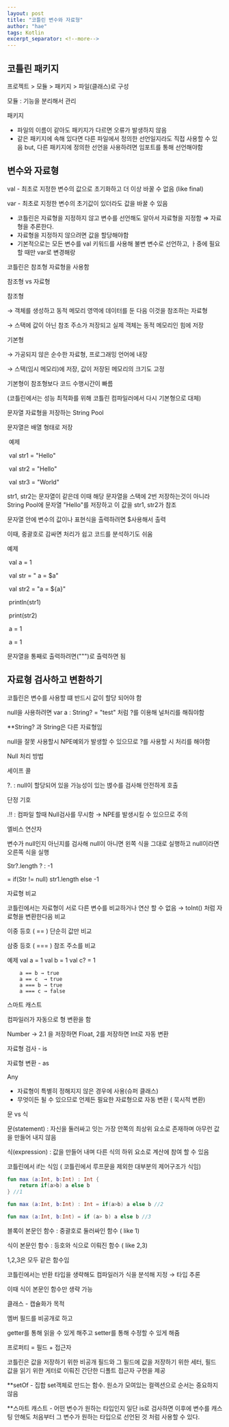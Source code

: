 ```yaml
---
layout: post
title: "코틀린 변수와 자료형"
author: "hae"
tags: Kotlin
excerpt_separator: <!--more-->
---
```


## 코틀린 패키지



프로젝트 > 모듈 > 패키지 > 파일(클래스)로 구성<!--more-->

모듈 : 기능을 분리해서 관리

패키지

- 파일의 이름이 같아도 패키지가 다르면 오류가 발생하지 않음
- 같은 패키지에 속해 있다면 다른 파일에서 정의한 선언일지라도 직접 사용할 수 있음 but, 다른 패키지에 정의한 선언을 사용하려면 임포트를 통해 선언해야함

## 변수와 자료형

val - 최초로 지정한 변수의 값으로 초기화하고 더 이상 바꿀 수 없음 (like final)

var - 최초로 지정한 변수의 초기값이 있더라도 값을 바꿀 수 있음

- 코틀린은 자료형을 지정하지 않고 변수를 선언해도 알아서 자료형을 지정함 ⇒ 자료형을 추론한다.
- 자료형을 지정하지 않으려면 값을 할당해야함
- 기본적으로는 모든 변수를 val 키워드를 사용해 불변 변수로 선언하고, ㅏ중에 필요할 때만 var로 변경해랑

코틀린은 참조형 자료형을 사용함

참조형 vs 자료형

참조형

→ 객체를 생성하고 동적 메모리 영역에 데이터를 둔 다음 이것을 참조하는 자료형

→ 스택에 값이 아닌 참조 주소가 저장되고 실제 객체는 동적 메모리인 힘에 저장

기본형

→ 가공되지 않은 순수한 자료형, 프로그래밍 언어에 내장

→ 스택(임시 메모리)에 저장, 값이 저장된 메모리의 크기도 고정

기본형이 참조형보다 코드 수행시간이 빠름

(코틀린에서는 성능 최적화를 위해 코틀린 컴파일러에서 다시 기본형으로 대체)

문자열 자료형을 저장하는 String Pool

문자열은 배열 형태로 저장



​	예제

​		val str1 = "Hello"

​		val str2 = "Hello"

​		val str3 = "World"



str1, str2는 문자열이 같은데 이때 해당 문자열을 스택에 2번 저장하는것이 아니라 String Pool에 문자열 "Hello"를 저장하고 이 값을 str1, str2가 참조

문자열 안에 변수의 값이나 표현식을 출력하려면 $사용해서 출력

이때, 중괄호로 감싸면 처리가 쉽고 코드를 분석하기도 쉬움


  예제

​		val a = 1

​		val str = " a = $a"

​		val str2 = "a = ${a}"

​		println(str1)

​		print(str2)

​		a = 1

​		a = 1




문자열을 통째로 출력하려면(""")로 츌력하면 됨

## 자료형 검사하고 변환하기

코틀린은 변수를 사용할 떄 반드시 값이 할당 되어야 함

null을 사용하려면 var a : String? = "test"  처럼 ?를 이용해 널처리를 해줘야함

**String? 과 String은 다른 자료형임

null을 잘못 사용할시 NPE예외가  발생할 수 있으므로 ?를 사용할 시 처리를 해야함

Null 처리 방법

세이프 콜

?. : null이 할당되어 있을 가능성이 있는 볁수를 검사해 안전하게 호출

단정 기호

.!! : 컴파일 할때 Null검사를 무시함 → NPE를 발생시킬 수 있으므로 주의

엘비스 연산자

변수가 null인지 아닌지를 검사해 null이 아니면 왼쪽 식을 그대로 실행하고 null이라면 오른쪽 식을 실행

Str?.length ? : -1

= if(Str != null) str1.length else -1

자료형 비교

코틀린에서는 자료형이 서로 다른 변수를 비교하거나 연산 할 수 없음 → toInt() 처럼 자료형을 변환한다음 비교

이중 등호 ( == ) 단순히 값만 비교

삼중 등호 ( === ) 참조 주소를 비교


  예제
		val a = 1
		val b = 1
		val c? = 1

		a == b → true
		a == c  → true
		a === b → true
		a === c → false


스마트 캐스트

컴파일러가 자동으로 형 변환을 함

Number → 2.1 을 저장하면 Float, 2를 저장하면 Int로 자동 변환

자료형 검사 - is

자료형 변환 - as

Any

- 자료형이 특별히 정해지지 않은 경우에 사용(슈퍼 클래스)
- 무엇이든 될 수 있으므로 언제든 필요한 자료형으로 자동 변환 ( 묵시적 변환)

문 vs 식

문(statement) : 자신을 둘러싸고 잇는 가장 안쪽의 최상위 요소로 존재하며 아무런 값을 만들어 내지 않음

식(expression) : 값을 만들어 내며 다른 식의 하위 요소로 계산에 참여 할 수 있음

코틀린에서 if는 식임 ( 코틀린에서 루프문을 제외한 대부분의 제어구조가 식임)

```kotlin
fun max (a:Int, b:Int) : Int {
	return if(a>b) a else b
} //1

fun max (a:Int, b:Int) : Int = if(a>b) a else b //2

fun max (a:Int, b:Int) = if (a> b) a else b //3
```

블록이 본문인 함수 : 중괄호로 둘러싸인 함수 ( like 1)

식이 본문인 함수 : 등호와 식으로 이뤄진 함수 ( like 2,3)

1,2,3은 모두 같은 함수임

코틀린에서는 반환 타입을 생략해도 컴파일러가 식을 분석해 지정 → 타입 추론

이때 식이 본문인 함수만 생략 가능

클래스 - 캡슐화가 목적

멤버 필드를 비공개로 하고

getter를 통해 읽을 수 있게 해주고 setter를 통해 수정할 수 있게 해줌



프로퍼티 = 필드 + 접근자

코틀린은 값을 저장하기 위한 비공개 필드와 그 필드에 값을 저장하기 위한 세터, 필드 값을 읽기 위한 게터로 이뤄진 간단한 디폴트 접근자 구현을 제공

**setOf - 집합 set객체로 만드는 함수. 원소가 모여있는 컬렉션으로 순서는 중요하지 않음

**스마트 캐스트 - 어떤 변수가 원하는 타입인지 일단 is로 검사하면 이후에 변수를 캐스팅 안해도 처음부터 그 변수가 원하는 타입으로 선언된 것 처럼 사용할 수 있다.

